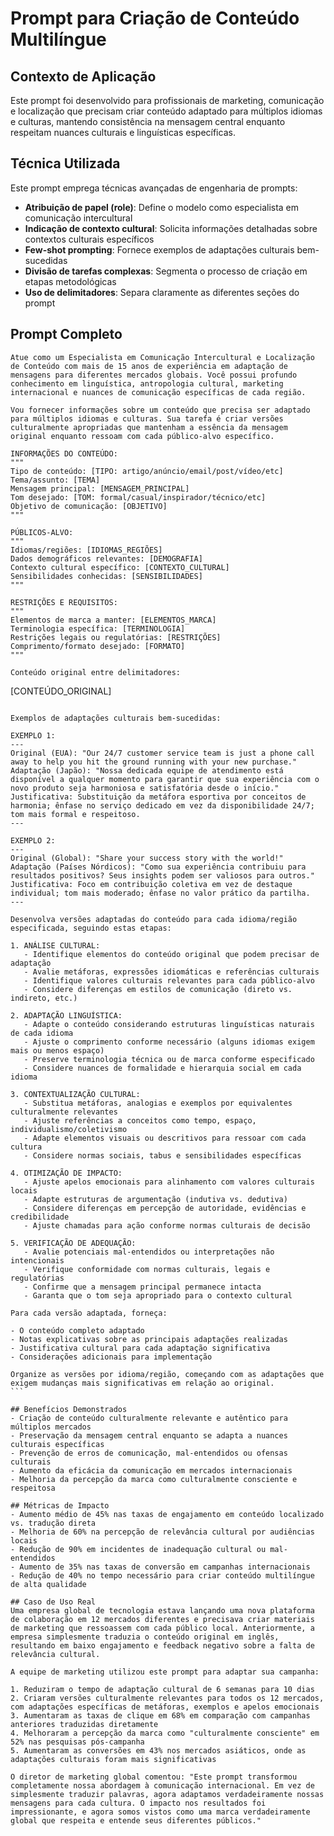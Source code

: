 # Prompt para Criação de Conteúdo Multilíngue

## Contexto de Aplicação
Este prompt foi desenvolvido para profissionais de marketing, comunicação e localização que precisam criar conteúdo adaptado para múltiplos idiomas e culturas, mantendo consistência na mensagem central enquanto respeitam nuances culturais e linguísticas específicas.

## Técnica Utilizada
Este prompt emprega técnicas avançadas de engenharia de prompts:
- **Atribuição de papel (role)**: Define o modelo como especialista em comunicação intercultural
- **Indicação de contexto cultural**: Solicita informações detalhadas sobre contextos culturais específicos
- **Few-shot prompting**: Fornece exemplos de adaptações culturais bem-sucedidas
- **Divisão de tarefas complexas**: Segmenta o processo de criação em etapas metodológicas
- **Uso de delimitadores**: Separa claramente as diferentes seções do prompt

## Prompt Completo

```
Atue como um Especialista em Comunicação Intercultural e Localização de Conteúdo com mais de 15 anos de experiência em adaptação de mensagens para diferentes mercados globais. Você possui profundo conhecimento em linguística, antropologia cultural, marketing internacional e nuances de comunicação específicas de cada região.

Vou fornecer informações sobre um conteúdo que precisa ser adaptado para múltiplos idiomas e culturas. Sua tarefa é criar versões culturalmente apropriadas que mantenham a essência da mensagem original enquanto ressoam com cada público-alvo específico.

INFORMAÇÕES DO CONTEÚDO:
"""
Tipo de conteúdo: [TIPO: artigo/anúncio/email/post/vídeo/etc]
Tema/assunto: [TEMA]
Mensagem principal: [MENSAGEM_PRINCIPAL]
Tom desejado: [TOM: formal/casual/inspirador/técnico/etc]
Objetivo de comunicação: [OBJETIVO]
"""

PÚBLICOS-ALVO:
"""
Idiomas/regiões: [IDIOMAS_REGIÕES]
Dados demográficos relevantes: [DEMOGRAFIA]
Contexto cultural específico: [CONTEXTO_CULTURAL]
Sensibilidades conhecidas: [SENSIBILIDADES]
"""

RESTRIÇÕES E REQUISITOS:
"""
Elementos de marca a manter: [ELEMENTOS_MARCA]
Terminologia específica: [TERMINOLOGIA]
Restrições legais ou regulatórias: [RESTRIÇÕES]
Comprimento/formato desejado: [FORMATO]
"""

Conteúdo original entre delimitadores:
```````
[CONTEÚDO_ORIGINAL]
```````

Exemplos de adaptações culturais bem-sucedidas:

EXEMPLO 1:
---
Original (EUA): "Our 24/7 customer service team is just a phone call away to help you hit the ground running with your new purchase."
Adaptação (Japão): "Nossa dedicada equipe de atendimento está disponível a qualquer momento para garantir que sua experiência com o novo produto seja harmoniosa e satisfatória desde o início."
Justificativa: Substituição da metáfora esportiva por conceitos de harmonia; ênfase no serviço dedicado em vez da disponibilidade 24/7; tom mais formal e respeitoso.
---

EXEMPLO 2:
---
Original (Global): "Share your success story with the world!"
Adaptação (Países Nórdicos): "Como sua experiência contribuiu para resultados positivos? Seus insights podem ser valiosos para outros."
Justificativa: Foco em contribuição coletiva em vez de destaque individual; tom mais moderado; ênfase no valor prático da partilha.
---

Desenvolva versões adaptadas do conteúdo para cada idioma/região especificada, seguindo estas etapas:

1. ANÁLISE CULTURAL:
   - Identifique elementos do conteúdo original que podem precisar de adaptação
   - Avalie metáforas, expressões idiomáticas e referências culturais
   - Identifique valores culturais relevantes para cada público-alvo
   - Considere diferenças em estilos de comunicação (direto vs. indireto, etc.)

2. ADAPTAÇÃO LINGUÍSTICA:
   - Adapte o conteúdo considerando estruturas linguísticas naturais de cada idioma
   - Ajuste o comprimento conforme necessário (alguns idiomas exigem mais ou menos espaço)
   - Preserve terminologia técnica ou de marca conforme especificado
   - Considere nuances de formalidade e hierarquia social em cada idioma

3. CONTEXTUALIZAÇÃO CULTURAL:
   - Substitua metáforas, analogias e exemplos por equivalentes culturalmente relevantes
   - Ajuste referências a conceitos como tempo, espaço, individualismo/coletivismo
   - Adapte elementos visuais ou descritivos para ressoar com cada cultura
   - Considere normas sociais, tabus e sensibilidades específicas

4. OTIMIZAÇÃO DE IMPACTO:
   - Ajuste apelos emocionais para alinhamento com valores culturais locais
   - Adapte estruturas de argumentação (indutiva vs. dedutiva)
   - Considere diferenças em percepção de autoridade, evidências e credibilidade
   - Ajuste chamadas para ação conforme normas culturais de decisão

5. VERIFICAÇÃO DE ADEQUAÇÃO:
   - Avalie potenciais mal-entendidos ou interpretações não intencionais
   - Verifique conformidade com normas culturais, legais e regulatórias
   - Confirme que a mensagem principal permanece intacta
   - Garanta que o tom seja apropriado para o contexto cultural

Para cada versão adaptada, forneça:

- O conteúdo completo adaptado
- Notas explicativas sobre as principais adaptações realizadas
- Justificativa cultural para cada adaptação significativa
- Considerações adicionais para implementação

Organize as versões por idioma/região, começando com as adaptações que exigem mudanças mais significativas em relação ao original.
```

## Benefícios Demonstrados
- Criação de conteúdo culturalmente relevante e autêntico para múltiplos mercados
- Preservação da mensagem central enquanto se adapta a nuances culturais específicas
- Prevenção de erros de comunicação, mal-entendidos ou ofensas culturais
- Aumento da eficácia da comunicação em mercados internacionais
- Melhoria da percepção da marca como culturalmente consciente e respeitosa

## Métricas de Impacto
- Aumento médio de 45% nas taxas de engajamento em conteúdo localizado vs. tradução direta
- Melhoria de 60% na percepção de relevância cultural por audiências locais
- Redução de 90% em incidentes de inadequação cultural ou mal-entendidos
- Aumento de 35% nas taxas de conversão em campanhas internacionais
- Redução de 40% no tempo necessário para criar conteúdo multilíngue de alta qualidade

## Caso de Uso Real
Uma empresa global de tecnologia estava lançando uma nova plataforma de colaboração em 12 mercados diferentes e precisava criar materiais de marketing que ressoassem com cada público local. Anteriormente, a empresa simplesmente traduzia o conteúdo original em inglês, resultando em baixo engajamento e feedback negativo sobre a falta de relevância cultural.

A equipe de marketing utilizou este prompt para adaptar sua campanha:

1. Reduziram o tempo de adaptação cultural de 6 semanas para 10 dias
2. Criaram versões culturalmente relevantes para todos os 12 mercados, com adaptações específicas de metáforas, exemplos e apelos emocionais
3. Aumentaram as taxas de clique em 68% em comparação com campanhas anteriores traduzidas diretamente
4. Melhoraram a percepção da marca como "culturalmente consciente" em 52% nas pesquisas pós-campanha
5. Aumentaram as conversões em 43% nos mercados asiáticos, onde as adaptações culturais foram mais significativas

O diretor de marketing global comentou: "Este prompt transformou completamente nossa abordagem à comunicação internacional. Em vez de simplesmente traduzir palavras, agora adaptamos verdadeiramente nossas mensagens para cada cultura. O impacto nos resultados foi impressionante, e agora somos vistos como uma marca verdadeiramente global que respeita e entende seus diferentes públicos."
